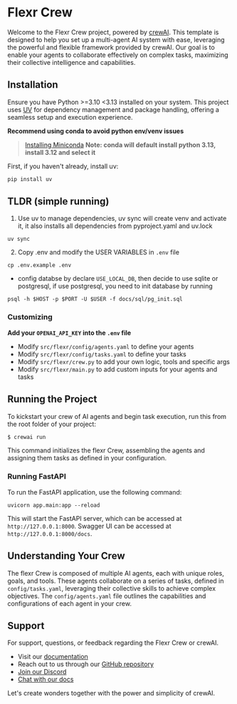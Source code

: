 # Flexr Crew

Welcome to the Flexr Crew project, powered by [crewAI](https://crewai.com). This template is designed to help you set up a multi-agent AI system with ease, leveraging the powerful and flexible framework provided by crewAI. Our goal is to enable your agents to collaborate effectively on complex tasks, maximizing their collective intelligence and capabilities.

## Installation

Ensure you have Python >=3.10 <3.13 installed on your system. This project uses [UV](https://docs.astral.sh/uv/) for dependency management and package handling, offering a seamless setup and execution experience.

**Recommend using conda to avoid python env/venv issues**
> [Installing Miniconda](https://docs.anaconda.com/miniconda/install/#quick-command-line-install)
**Note: conda will default install python 3.13, install 3.12 and select it**


First, if you haven't already, install uv:

```bash
pip install uv
```

## TLDR (simple running)

1. Use uv to manage dependencies, uv sync will create venv and activate it, it also installs all dependencies from pyproject.yaml and uv.lock
```
uv sync 
```
2. Copy .env and modify the USER VARIABLES in `.env` file
```
cp .env.example .env
```
- config databse by declare `USE_LOCAL_DB`, then decide to use sqlite or postgresql, if use postgresql, you need to init database by running 
```
psql -h $HOST -p $PORT -U $USER -f docs/sql/pg_init.sql
```
### Customizing

**Add your `OPENAI_API_KEY` into the `.env` file**

- Modify `src/flexr/config/agents.yaml` to define your agents
- Modify `src/flexr/config/tasks.yaml` to define your tasks
- Modify `src/flexr/crew.py` to add your own logic, tools and specific args
- Modify `src/flexr/main.py` to add custom inputs for your agents and tasks

## Running the Project

To kickstart your crew of AI agents and begin task execution, run this from the root folder of your project:

```bash
$ crewai run
```

This command initializes the flexr Crew, assembling the agents and assigning them tasks as defined in your configuration.

### Running FastAPI

To run the FastAPI application, use the following command:

```
uvicorn app.main:app --reload
```

This will start the FastAPI server, which can be accessed at `http://127.0.0.1:8000`.
Swagger UI can be accessed at `http://127.0.0.1:8000/docs`.

## Understanding Your Crew

The flexr Crew is composed of multiple AI agents, each with unique roles, goals, and tools. These agents collaborate on a series of tasks, defined in `config/tasks.yaml`, leveraging their collective skills to achieve complex objectives. The `config/agents.yaml` file outlines the capabilities and configurations of each agent in your crew.

## Support

For support, questions, or feedback regarding the Flexr Crew or crewAI.
- Visit our [documentation](https://docs.crewai.com)
- Reach out to us through our [GitHub repository](https://github.com/joaomdmoura/crewai)
- [Join our Discord](https://discord.com/invite/X4JWnZnxPb)
- [Chat with our docs](https://chatg.pt/DWjSBZn)

Let's create wonders together with the power and simplicity of crewAI.
